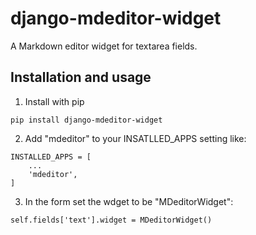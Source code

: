 django-mdeditor-widget
===

A Markdown editor widget for textarea fields. 


Installation and usage
--------------------

1. Install with pip 

```
pip install django-mdeditor-widget
```

2. Add "mdeditor" to your INSATLLED_APPS setting like: 



```
INSTALLED_APPS = [
    ...
    'mdeditor',
]
```

3. In the form set the wdget to be "MDeditorWidget":

```
self.fields['text'].widget = MDeditorWidget()
```

